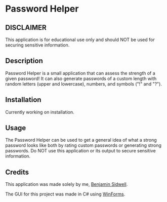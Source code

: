 # Password Helper
## DISCLAIMER
This application is for educational use only and should NOT be used for securing sensitive information.

## Description
Password Helper is a small application that can assess the strength of a given password! It can also generate passwords of a custom length with random letters (upper and lowercase), numbers, and symbols ("!" and "?"). 

## Installation
Currently working on installation.

## Usage
The Password Helper can be used to get a general idea of what a strong password looks like both by rating custom passwords or generating strong passwords. Do NOT use this application or its output to secure sensitive information. 

## Credits
This application was made solely by me, [Benjamin Sidwell](https://github.com/bensidwell).

The GUI for this project was made in C# using [WinForms](https://learn.microsoft.com/en-us/visualstudio/ide/create-csharp-winform-visual-studio?view=vs-2022).
